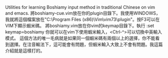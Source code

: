 Utilities for learning Boshiamy input method in traditional Chinese on vim and emacs.
將boshiamy-cue.vim放在你的plugin目錄下。我使用WINDOWS，我就將這個檔案放在"C:\Program Files (x86)\Vim\vim73\plugin"。按F3可以在VIM下顯示蝦米碼。
將boshiamy.vim放在你vim的keymap目錄下。執行
:set keymap=boshiamy
你就可以在vim下使用蝦米輸入，<Ctrl-^>可以切換中英輸入模式。
這個方法的唯一毛病就是如果同一個蝦米碼有兩個以上的選擇，你不能看到選擇。在注音輸法下，這可能會有問題，但蝦米輸入大致上不會有問題。我這篇介紹就是這樣打的。
